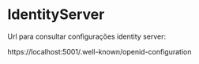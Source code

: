 # IdentityServer

Url para consultar configurações identity server:

https://localhost:5001/.well-known/openid-configuration
